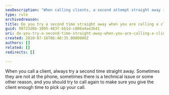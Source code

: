 ```yaml
---
seoDescription: "When calling clients, a second attempt straight away increases the chances of a successful connection and provides enough time for them to pick up."
type: rule
archivedreason: 
title: Do you try a second time straight away when you are calling a client?
guid: 90723d6b-1095-483f-bb1d-c806a4ae3b41
uri: do-you-try-a-second-time-straight-away-when-you-are-calling-a-client
created: 2010-07-16T06:48:35.0000000Z
authors: []
related: []
redirects: []

---
```


When you call a client, always try a second time straight away. Sometimes they are not at the phone, sometimes there is a technical issue or some other reason, and you should try to call again to make sure you give the client enough time to pick up your call.  
<!--endintro-->
